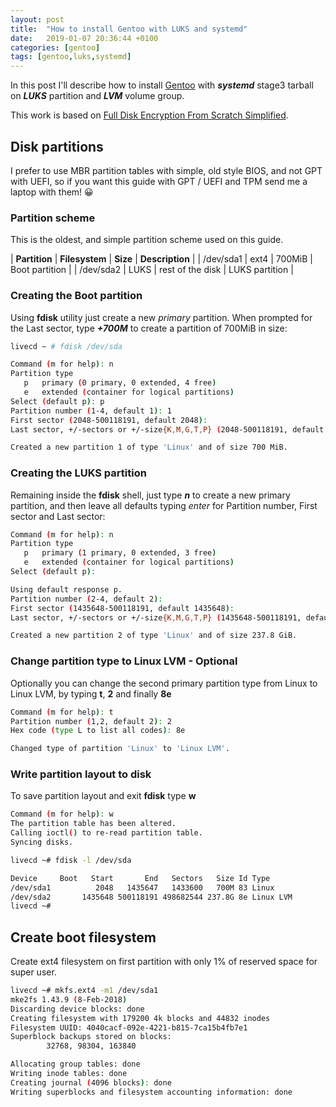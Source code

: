```yaml
---
layout: post
title:  "How to install Gentoo with LUKS and systemd"
date:   2019-01-07 20:36:44 +0100
categories: [gentoo]
tags: [gentoo,luks,systemd]
---
```

In this post I'll describe how to install [Gentoo](https://gentoo.org/) with _**systemd**_ stage3 tarball on _**LUKS**_ partition and _**LVM**_ volume group.

This work is based on [Full Disk Encryption From Scratch Simplified](https://wiki.gentoo.org/wiki/Full_Disk_Encryption_From_Scratch_Simplified).

## Disk partitions
I prefer to use MBR partition tables with simple, old style BIOS, and not GPT with UEFI, so if you want this guide with GPT / UEFI and TPM send me a laptop with them! :grinning:
### Partition scheme
This is the oldest, and simple partition scheme used on this guide.

| **Partition** | **Filesystem** | **Size** | **Description** |
| /dev/sda1 | ext4 | 700MiB | Boot partition |
| /dev/sda2 | LUKS | rest of the disk | LUKS partition |

### Creating the Boot partition
Using **fdisk** utility just create a new _primary_ partition. When prompted for the Last sector, type _**+700M**_ to create a partition of 700MiB in size:
```bash
livecd ~ # fdisk /dev/sda

Command (m for help): n
Partition type
   p   primary (0 primary, 0 extended, 4 free)
   e   extended (container for logical partitions)
Select (default p): p
Partition number (1-4, default 1): 1
First sector (2048-500118191, default 2048):
Last sector, +/-sectors or +/-size{K,M,G,T,P} (2048-500118191, default 500118191): +700M

Created a new partition 1 of type 'Linux' and of size 700 MiB.
```
### Creating the LUKS partition
Remaining inside the **fdisk** shell, just type _**n**_ to create a new primary partition, and then leave all defaults typing _enter_ for Partition number, First sector and Last sector:
```bash
Command (m for help): n
Partition type
   p   primary (1 primary, 0 extended, 3 free)
   e   extended (container for logical partitions)
Select (default p): 

Using default response p.
Partition number (2-4, default 2): 
First sector (1435648-500118191, default 1435648): 
Last sector, +/-sectors or +/-size{K,M,G,T,P} (1435648-500118191, default 500118191): 

Created a new partition 2 of type 'Linux' and of size 237.8 GiB.
```
### Change partition type to Linux LVM - Optional
Optionally you can change the second primary partition type from Linux to Linux LVM, by typing **t**, **2** and finally **8e**
```bash
Command (m for help): t
Partition number (1,2, default 2): 2
Hex code (type L to list all codes): 8e

Changed type of partition 'Linux' to 'Linux LVM'.
```
### Write partition layout to disk
To save partition layout and exit **fdisk** type **w**
```bash
Command (m for help): w
The partition table has been altered.
Calling ioctl() to re-read partition table.
Syncing disks.

livecd ~# fdisk -l /dev/sda

Device     Boot   Start       End   Sectors   Size Id Type
/dev/sda1          2048   1435647   1433600   700M 83 Linux
/dev/sda2       1435648 500118191 498682544 237.8G 8e Linux LVM
livecd ~# 

```
## Create boot filesystem
Create ext4 filesystem on first partition with only 1% of reserved space for super user.
```bash
livecd ~# mkfs.ext4 -m1 /dev/sda1
mke2fs 1.43.9 (8-Feb-2018)
Discarding device blocks: done
Creating filesystem with 179200 4k blocks and 44832 inodes
Filesystem UUID: 4040cacf-092e-4221-b815-7ca15b4fb7e1
Superblock backups stored on blocks:
        32768, 98304, 163840

Allocating group tables: done
Writing inode tables: done
Creating journal (4096 blocks): done
Writing superblocks and filesystem accounting information: done
```
